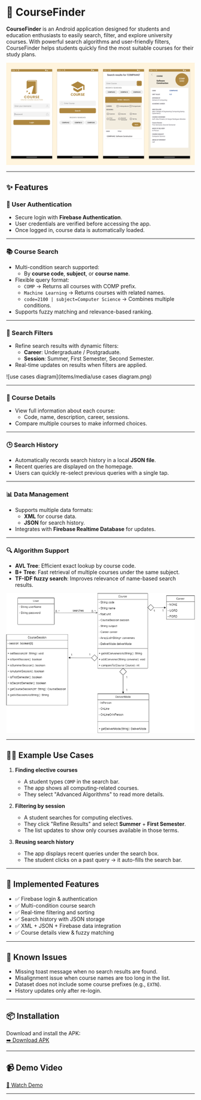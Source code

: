 # 📘 CourseFinder  

**CourseFinder** is an Android application designed for students and education enthusiasts to easily search, filter, and explore university courses. With powerful search algorithms and user-friendly filters, CourseFinder helps students quickly find the most suitable courses for their study plans.  

![app](items/media/Application.png)  

---

## ✨ Features  

### 🔑 User Authentication  
- Secure login with **Firebase Authentication**.  
- User credentials are verified before accessing the app.  
- Once logged in, course data is automatically loaded.  

---

### 📚 Course Search  
- Multi-condition search supported:  
  - By **course code**, **subject**, or **course name**.  
- Flexible query format:  
  - `COMP` → Returns all courses with COMP prefix.  
  - `Machine Learning` → Returns courses with related names.  
  - `code=2100 | subject=Computer Science` → Combines multiple conditions.  
- Supports fuzzy matching and relevance-based ranking.  

---

### 🎯 Search Filters  
- Refine search results with dynamic filters:  
  - **Career**: Undergraduate / Postgraduate.  
  - **Session**: Summer, First Semester, Second Semester.  
- Real-time updates on results when filters are applied.  

![use cases diagram](items/media/use cases diagram.png)  

---

### 📖 Course Details  
- View full information about each course:  
  - Code, name, description, career, sessions.  
- Compare multiple courses to make informed choices.  

---

### 🕒 Search History  
- Automatically records search history in a local **JSON file**.  
- Recent queries are displayed on the homepage.  
- Users can quickly re-select previous queries with a single tap.  

---

### 📊 Data Management  
- Supports multiple data formats:  
  - **XML** for course data.  
  - **JSON** for search history.  
- Integrates with **Firebase Realtime Database** for updates.  

---

### 🔍 Algorithm Support  
- **AVL Tree**: Efficient exact lookup by course code.  
- **B+ Tree**: Fast retrieval of multiple courses under the same subject.  
- **TF-IDF fuzzy search**: Improves relevance of name-based search results.  

![UML](items/media/UML.png)  

---

## 👩‍🎓 Example Use Cases  

1. **Finding elective courses**  
   - A student types `COMP` in the search bar.  
   - The app shows all computing-related courses.  
   - They select "Advanced Algorithms" to read more details.  

2. **Filtering by session**  
   - A student searches for computing electives.  
   - They click "Refine Results" and select **Summer** + **First Semester**.  
   - The list updates to show only courses available in those terms.  

3. **Reusing search history**  
   - The app displays recent queries under the search box.  
   - The student clicks on a past query → it auto-fills the search bar.  

---

## 🚀 Implemented Features  
- ✅ Firebase login & authentication  
- ✅ Multi-condition course search  
- ✅ Real-time filtering and sorting  
- ✅ Search history with JSON storage  
- ✅ XML + JSON + Firebase data integration  
- ✅ Course details view & fuzzy matching  

---

## 🐞 Known Issues  
- Missing toast message when no search results are found.  
- Misalignment issue when course names are too long in the list.  
- Dataset does not include some course prefixes (e.g., `EXTN`).  
- History updates only after re-login.  

---

## 📦 Installation  
Download and install the APK:  
[➡️ Download APK](items/release-v1.0.0.apk)  

---

## 📹 Demo Video  
[🎥 Watch Demo](items/features.mp4)  

---
